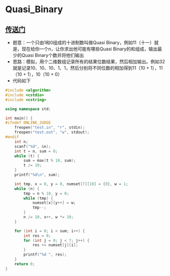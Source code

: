 # Quasi_Binary


## [传送门](https://codeforces.com/problemset/problem/538/B)

- 题意：一个只由1和0组成的十进制数叫做Quasi Binary，例如11（十一）就是，现在给你一个n，让你求出他可能有哪些Quasi Binary的和组成，输出最少的Quasi Binary个数并将他们输出
- 思路：模拟，用个二维数组记录所有的结果位数结果，然后相加输出。例如32就是记录10、10、10、1、1，然后分别将不同位数的相加得到11（10 + 1），11（10 + 1），10（10 + 0）
- 代码如下
  
```c++
#include <algorithm>
#include <cstdio>
#include <cstring>

using namespace std;

int main() {
#ifndef ONLINE_JUDGE
    freopen("test.in", "r", stdin);
    freopen("test.out", "w", stdout);
#endif
    int n;
    scanf("%d", &n);
    int t = n, sum = 0;
    while (t) {
        sum = max(t % 10, sum);
        t /= 10;
    }
    printf("%d\n", sum);

    int tmp, x = 0, y = 0, numset[7][10] = {0}, w = 1;
    while (n) {
        tmp = n % 10, y = 0;
        while (tmp) {
            numset[x][y++] = w;
            tmp--;
        }
        n /= 10, x++, w *= 10;
    }

    for (int i = 0; i < sum; i++) {
        int res = 0;
        for (int j = 0; j < 7; j++) {
            res += numset[j][i];
        }
        printf("%d ", res);
    }
    return 0;
}
```


